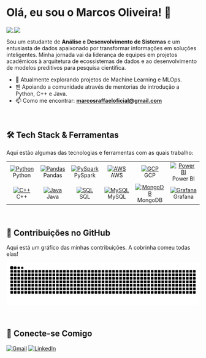 # Olá, eu sou o Marcos Oliveira! 👋

<a href="https://github.com/MarcosOliveira16">
  <img align="center" src="https://github-readme-stats.vercel.app/api/top-langs/?username=MarcosOliveira16&layout=compact&hide=jupyter%2Ctex%2Chtml&langs_count=6&theme=dracula&card_width=320" />
</a>
<a href="https://github.com/MarcosOliveira16">
  <img align="center" src="https://github-readme-streak-stats.herokuapp.com/?user=MarcosOliveira16&theme=dracula" />
</a>

<br/>

Sou um estudante de **Análise e Desenvolvimento de Sistemas** e um entusiasta de dados apaixonado por transformar informações em soluções inteligentes. Minha jornada vai da liderança de equipes em projetos acadêmicos à arquitetura de ecossistemas de dados e ao desenvolvimento de modelos preditivos para pesquisa científica.

- 🔭 Atualmente explorando projetos de Machine Learning e MLOps.
- 멘 Apoiando a comunidade através de mentorias de introdução a Python, C++ e Java.
- 📫 Como me encontrar: **marcosraffaeloficial@gmail.com**

<br/>

## 🛠️ Tech Stack & Ferramentas

Aqui estão algumas das tecnologias e ferramentas com as quais trabalho:

<table>
  <tr>
    <td align="center" width="96">
      <a href="#-linguagens-de-programação">
        <img src="https://cdn.jsdelivr.net/gh/devicons/devicon@latest/icons/python/python-original.svg" width="48" height="48" alt="Python" />
      </a>
      <br>Python
    </td>
    <td align="center" width="96">
      <a href="#-dados--big-data">
        <img src="https://cdn.jsdelivr.net/gh/devicons/devicon@latest/icons/pandas/pandas-original-wordmark.svg" width="48" height="48" alt="Pandas" />
      </a>
      <br>Pandas
    </td>
    <td align="center" width="96">
      <a href="#-dados--big-data">
        <img src="https://cdn.jsdelivr.net/gh/devicons/devicon@latest/icons/apachespark/apachespark-original-wordmark.svg" width="48" height="48" alt="PySpark" />
      </a>
      <br>PySpark
    </td>
    <td align="center" width="96">
      <a href="#-cloud--bancos-de-dados">
        <img src="https://cdn.jsdelivr.net/gh/devicons/devicon@latest/icons/amazonwebservices/amazonwebservices-original-wordmark.svg" width="48" height="48" alt="AWS" />
      </a>
      <br>AWS
    </td>
    <td align="center" width="96">
      <a href="#-cloud--bancos-de-dados">
        <img src="https://cdn.jsdelivr.net/gh/devicons/devicon@latest/icons/googlecloud/googlecloud-original.svg" width="48" height="48" alt="GCP" />
      </a>
      <br>GCP
    </td>
    <td align="center" width="96">
      <a href="#-visualização--bi">
        <img src="https://cdn.jsdelivr.net/gh/devicons/devicon@latest/icons/powerbi/powerbi-original.svg" width="48" height="48" alt="Power BI" />
      </a>
      <br>Power BI
    </td>
  </tr>
  <tr>
    <td align="center" width="96">
      <a href="#-linguagens-de-programação">
        <img src="https://cdn.jsdelivr.net/gh/devicons/devicon@latest/icons/cplusplus/cplusplus-original.svg" width="48" height="48" alt="C++" />
      </a>
      <br>C++
    </td>
    <td align="center" width="96">
      <a href="#-linguagens-de-programação">
        <img src="https://cdn.jsdelivr.net/gh/devicons/devicon@latest/icons/java/java-original-wordmark.svg" width="48" height="48" alt="Java" />
      </a>
      <br>Java
    </td>
    <td align="center" width="96">
      <a href="#-linguagens-de-programação">
        <img src="https://cdn.jsdelivr.net/gh/devicons/devicon@latest/icons/azuresqldatabase/azuresqldatabase-original.svg" width="48" height="48" alt="SQL" />
      </a>
      <br>SQL
    </td>
    <td align="center" width="96">
      <a href="#-cloud--bancos-de-dados">
        <img src="https://cdn.jsdelivr.net/gh/devicons/devicon@latest/icons/mysql/mysql-original-wordmark.svg" width="48" height="48" alt="MySQL" />
      </a>
      <br>MySQL
    </td>
    <td align="center" width="96">
      <a href="#-cloud--bancos-de-dados">
        <img src="https://cdn.jsdelivr.net/gh/devicons/devicon@latest/icons/mongodb/mongodb-original-wordmark.svg" width="48" height="48" alt="MongoDB" />
      </a>
      <br>MongoDB
    </td>
    <td align="center" width="96">
      <a href="#-visualização--bi">
        <img src="https://cdn.jsdelivr.net/gh/devicons/devicon@latest/icons/grafana/grafana-original.svg" width="48" height="48" alt="Grafana" />
      </a>
      <br>Grafana
    </td>
  </tr>
</table>

<br/>

## 🐍 Contribuições no GitHub

Aqui está um gráfico das minhas contribuições. A cobrinha comeu todas elas!

![Snake animation](https://github.com/MarcosOliveira16/MarcosOliveira16/blob/output/github-contribution-grid-snake.svg)

<br/>

## 🔗 Conecte-se Comigo

<p align="left">
  <a href="mailto:marcosraffaeloficial@gmail.com" target="_blank"><img src="https://img.shields.io/badge/Gmail-D14836?style=for-the-badge&logo=gmail&logoColor=white" alt="Gmail"></a>
  <a href="https://www.linkedin.com/in/marcos-oliveira-77410424a" target="_blank"><img src="https://img.shields.io/badge/-LinkedIn-%230077B5?style=for-the-badge&logo=linkedin&logoColor=white" alt="LinkedIn"></a>
</p>